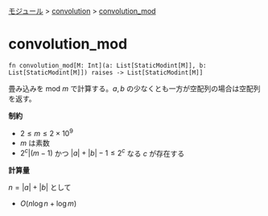 [モジュール](../index.md) > [convolution](./index.md) > [convolution_mod]()

# convolution_mod

```
fn convolution_mod[M: Int](a: List[StaticModint[M]], b: List[StaticModint[M]]) raises -> List[StaticModint[M]]
```

畳み込みを mod $`m`$ で計算する。$`a, b`$ の少なくとも一方が空配列の場合は空配列を返す。

**制約**

- $`2 \le m \le 2 \times 10^9`$
- $`m`$ は素数
- $`2^c | (m - 1)`$ かつ $`|a| + |b| - 1 \le 2^c`$ なる $`c`$ が存在する

**計算量**

$`n = |a| + |b|`$ として

- $`O(n \log n + \log m)`$

